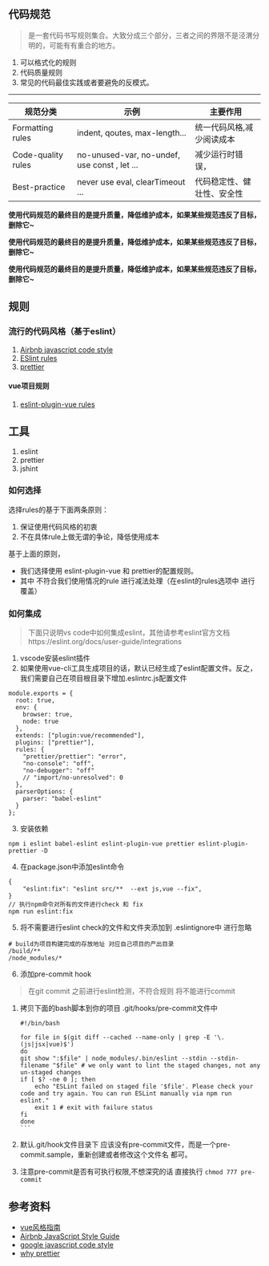 ## 代码规范

> 是一套代码书写规则集合。大致分成三个部分，三者之间的界限不是泾渭分明的，可能有有重合的地方。
  1. 可以格式化的规则
  2. 代码质量规则
  3. 常见的代码最佳实践或者要避免的反模式。

-----

|规范分类|示例|主要作用|
|-----|-----|-----|
|Formatting rules|indent, qoutes, max-length...	|统一代码风格,减少阅读成本|
|Code-quality rules|	no-unused-var, no-undef,  use const , let ...|	减少运行时错误，|
|Best-practice|	never use eval, clearTimeout ...	|代码稳定性、健壮性、安全性|

**使用代码规范的最终目的是提升质量，降低维护成本，如果某些规范违反了目标，删除它~**

**使用代码规范的最终目的是提升质量，降低维护成本，如果某些规范违反了目标，删除它~**

**使用代码规范的最终目的是提升质量，降低维护成本，如果某些规范违反了目标，删除它~**


## 规则
### 流行的代码风格（基于eslint）
1. [Airbnb javascript code style](https://github.com/yuche/javascript)
2. [ESlint rules](https://eslint.org/docs/rules/)
3. [prettier](https://prettier.io/docs/en/options.html)

#### vue项目规则
1. [eslint-plugin-vue rules](https://github.com/vuejs/eslint-plugin-vue#readme)

## 工具
1. eslint
2. prettier
3. jshint

### 如何选择
选择rules的基于下面两条原则：
1. 保证使用代码风格的初衷
2. 不在具体rule上做无谓的争论，降低使用成本

基于上面的原则，
 * 我们选择使用 eslint-plugin-vue 和 prettier的配置规则。
 * 其中 不符合我们使用情况的rule 进行减法处理（在eslint的rules选项中 进行覆盖）

### 如何集成
> 下面只说明vs code中如何集成eslint，其他请参考eslint官方文档https://eslint.org/docs/user-guide/integrations

1. vscode安装eslint插件
2. 如果使用vue-cli工具生成项目的话，默认已经生成了eslint配置文件。反之，我们需要自己在项目根目录下增加.eslintrc.js配置文件

  ```
  module.exports = {
    root: true,
    env: {
      browser: true,
      node: true
    },
    extends: ["plugin:vue/recommended"],
    plugins: ["prettier"],
    rules: {
      "prettier/prettier": "error",
      "no-console": "off",
      "no-debugger": "off"
      // "import/no-unresolved": 0
    },
    parserOptions: {
      parser: "babel-eslint"
    }
  };
  ```

3. 安装依赖

  ```
  npm i eslint babel-eslint eslint-plugin-vue prettier eslint-plugin-prettier -D

  ```
4. 在package.json中添加eslint命令
  ````
  {
      "eslint:fix": "eslint src/**  --ext js,vue --fix",
  }
  // 执行npm命令对所有的文件进行check 和 fix
  npm run eslint:fix
  ````
5. 将不需要进行eslint check的文件和文件夹添加到 .eslintignore中 进行忽略
  ```
  # build为项目构建完成的存放地址 对应自己项目的产出目录
  /build/**
  /node_modules/*
  ```

6. 添加pre-commit hook

  > 在git commit 之前进行eslint检测，不符合规则 将不能进行commit

  1. 拷贝下面的bash脚本到你的项目 .git/hooks/pre-commit文件中

      ````
      #!/bin/bash

      for file in $(git diff --cached --name-only | grep -E '\.(js|jsx|vue)$')
      do
      git show ":$file" | node_modules/.bin/eslint --stdin --stdin-filename "$file" # we only want to lint the staged changes, not any un-staged changes
      if [ $? -ne 0 ]; then
          echo "ESLint failed on staged file '$file'. Please check your code and try again. You can run ESLint manually via npm run eslint."
          exit 1 # exit with failure status
      fi
      done
      ```

  2. 默认.git/hook文件目录下 应该没有pre-commit文件，而是一个pre-commit.sample，重新创建或者修改这个文件名 都可。

  3. 注意pre-commit是否有可执行权限,不想深究的话 直接执行
    ```
    chmod 777 pre-commit
    ```


## 参考资料
* [vue风格指南](https://cn.vuejs.org/v2/style-guide/)
* [Airbnb JavaScript Style Guide](https://github.com/yuche/javascript)
* [google javascript code style](https://google.github.io/styleguide/jsguide.html)
* [why prettier](https://prettier.io/docs/en/why-prettier.html)
